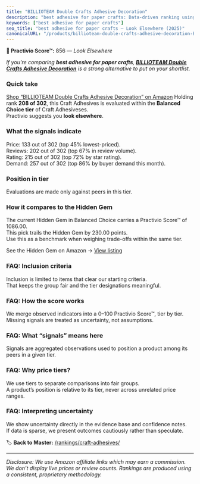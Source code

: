 ```yaml
---
title: "BILLIOTEAM Double Crafts Adhesive Decoration"
description: "best adhesive for paper crafts: Data-driven ranking using the Practivio Score™. Positioned by quality, value, demand, findability, momentum."
keywords: ["best adhesive for paper crafts"]
seo_title: "best adhesive for paper crafts — Look Elsewhere (2025)"
canonicalURL: "/products/billioteam-double-crafts-adhesive-decoration-B09BJF722P/"
---
```


**🚫 Practivio Score™:** 856 — _Look Elsewhere_


*If you're comparing **best adhesive for paper crafts**, **[BILLIOTEAM Double Crafts Adhesive Decoration](https://www.amazon.com/dp/B09BJF722P?tag=practivio-20)** is a strong alternative to put on your shortlist.*
### Quick take
[Shop “BILLIOTEAM Double Crafts Adhesive Decoration” on Amazon](https://www.amazon.com/dp/B09BJF722P?tag=practivio-20)
Holding rank **208 of 302**, this Craft Adhesives is evaluated within the **Balanced Choice tier** of Craft Adhesiveses.  
Practivio suggests you **look elsewhere**.

### What the signals indicate
Price: 133 out of 302 (top 45% lowest-priced).  
Reviews: 202 out of 302 (top 67% in review volume).  
Rating: 215 out of 302 (top 72% by star rating).  
Demand: 257 out of 302 (top 86% by buyer demand this month).

### Position in tier
Evaluations are made only against peers in this tier.

### How it compares to the Hidden Gem
The current Hidden Gem in Balanced Choice carries a Practivio Score™ of 1086.00.  
This pick trails the Hidden Gem by 230.00 points.  
Use this as a benchmark when weighing trade-offs within the same tier.  

See the Hidden Gem on Amazon → [View listing](https://www.amazon.com/dp/B000VXO4L2?tag=practivio-20)

### FAQ: Inclusion criteria
Inclusion is limited to items that clear our starting criteria.  
That keeps the group fair and the tier designations meaningful.

### FAQ: How the score works
We merge observed indicators into a 0–100 Practivio Score™, tier by tier.  
Missing signals are treated as uncertainty, not assumptions.

### FAQ: What “signals” means here
Signals are aggregated observations used to position a product among its peers in a given tier.

### FAQ: Why price tiers?
We use tiers to separate comparisons into fair groups.  
A product’s position is relative to its tier, never across unrelated price ranges.

### FAQ: Interpreting uncertainty
We show uncertainty directly in the evidence base and confidence notes.  
If data is sparse, we present outcomes cautiously rather than speculate.


🏷️ **Back to Master:** [/rankings/craft-adhesives/](/rankings/craft-adhesives/)

---
_Disclosure: We use Amazon affiliate links which may earn a commission. We don’t display live prices or review counts. Rankings are produced using a consistent, proprietary methodology._
